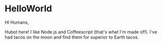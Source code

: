 HelloWorld
==========

HI Humans,

Hubot here! I like Node.js and Coffeescript (that's what I'm made of!).
I've had tacos on the moon and find them for superior to Earth tacos.
